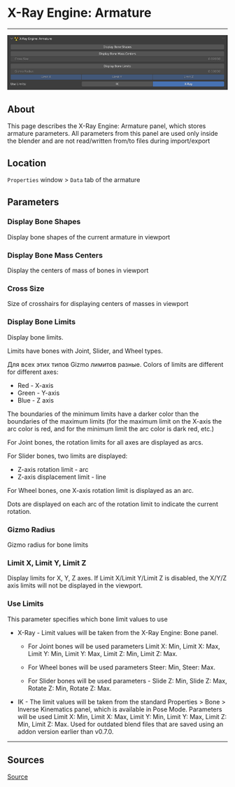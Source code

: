 # X-Ray Engine: Armature

___

![alt text](assets/images/panel-armature.png)

## About

This page describes the X-Ray Engine: Armature panel, which stores armature parameters. All parameters from this panel are used only inside the blender and are not read/written from/to files during import/export

## Location

`Properties` window > `Data` tab of the armature

## Parameters

### Display Bone Shapes

Display bone shapes of the current armature in viewport

### Display Bone Mass Centers

Display the centers of mass of bones in viewport

### Cross Size

Size of crosshairs for displaying centers of masses in viewport

### Display Bone Limits

Display bone limits.

Limits have bones with Joint, Slider, and Wheel types.

Для всех этих типов Gizmo лимитов разные.
Colors of limits are different for different axes:

- Red - X-axis
- Green - Y-axis
- Blue - Z axis

The boundaries of the minimum limits have a darker color than the boundaries of the maximum limits (for the maximum limit on the X-axis the arc color is red, and for the minimum limit the arc color is dark red, etc.)

For Joint bones, the rotation limits for all axes are displayed as arcs.

For Slider bones, two limits are displayed:

- Z-axis rotation limit - arc
- Z-axis displacement limit - line

For Wheel bones, one X-axis rotation limit is displayed as an arc.

Dots are displayed on each arc of the rotation limit to indicate the current rotation.

### Gizmo Radius

Gizmo radius for bone limits

### Limit X, Limit Y, Limit Z

Display limits for X, Y, Z axes.
If Limit X/Limit Y/Limit Z is disabled, the X/Y/Z axis limits will not be displayed in the viewport.

### Use Limits

This parameter specifies which bone limit values to use

- X-Ray - Limit values will be taken from the X-Ray Engine: Bone panel.
  - For Joint bones will be used parameters Limit X: Min, Limit X: Max, Limit Y: Min, Limit Y: Max, Limit Z: Min, Limit Z: Max.

  - For Wheel bones will be used parameters Steer: Min, Steer: Max.

  - For Slider bones will be used parameters - Slide Z: Min, Slide Z: Max, Rotate Z: Min, Rotate Z: Max.

- IK - The limit values will be taken from the standard Properties > Bone > Inverse Kinematics panel, which is available in Pose Mode. Parameters will be used Limit X: Min, Limit X: Max, Limit Y: Min, Limit Y: Max, Limit Z: Min, Limit Z: Max. Used for outdated blend files that are saved using an addon version earlier than v0.7.0.

___

## Sources

[Source](https://github.com/PavelBlend/blender-xray/wiki/Panel-XRay-Engine-Armature)
